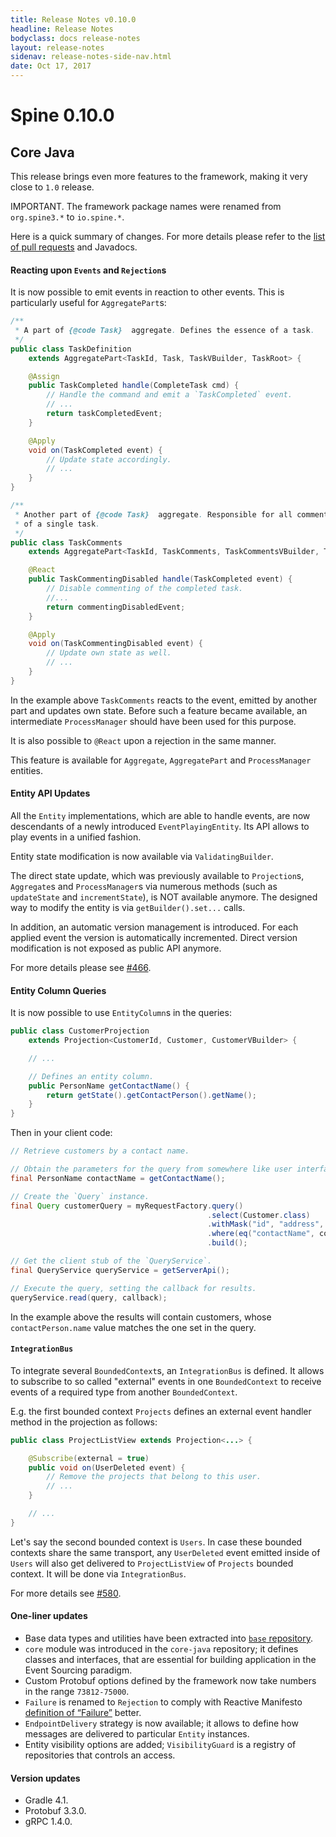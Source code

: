 ```yaml
---
title: Release Notes v0.10.0
headline: Release Notes
bodyclass: docs release-notes
layout: release-notes
sidenav: release-notes-side-nav.html
date: Oct 17, 2017
---
```


# Spine 0.10.0

## Core Java

This release brings even more features to the framework, making it very close to `1.0` release.

IMPORTANT. The framework package names were renamed from `org.spine3.*` to `io.spine.*`.

Here is a quick summary of changes. For more details please refer to the [list of pull requests](https://github.com/SpineEventEngine/core-java/pulls?utf8=%E2%9C%93&q=is%3Apr%20is%3Aclosed%20merged%3A2017-05-03T16%3A00%3A00%2B03%3A00..2017-10-17) and Javadocs.

#### Reacting upon `Events` and `Rejection`s

It is now possible to emit events in reaction to other events. This is particularly useful 
for `AggregatePart`s:

```java
/**
 * A part of {@code Task}  aggregate. Defines the essence of a task.
 */
public class TaskDefinition 
    extends AggregatePart<TaskId, Task, TaskVBuilder, TaskRoot> {

    @Assign
    public TaskCompleted handle(CompleteTask cmd) {
        // Handle the command and emit a `TaskCompleted` event.
        // ...
        return taskCompletedEvent;
    }

    @Apply
    void on(TaskCompleted event) {
        // Update state accordingly.
        // ...
    }
} 

/**
 * Another part of {@code Task}  aggregate. Responsible for all comments 
 * of a single task.
 */
public class TaskComments 
    extends AggregatePart<TaskId, TaskComments, TaskCommentsVBuilder, TaskRoot> {

    @React
    public TaskCommentingDisabled handle(TaskCompleted event) {
        // Disable commenting of the completed task.
        //...
        return commentingDisabledEvent;
    }

    @Apply
    void on(TaskCommentingDisabled event) {
        // Update own state as well.
        // ...
    }
}
```

In the example above `TaskComments` reacts to the event, emitted by another part and updates 
own state. Before such a feature became available, an intermediate `ProcessManager` should have 
been used for this purpose.

It is also possible to `@React` upon a rejection in the same manner.

This feature is available for `Aggregate`, `AggregatePart` and `ProcessManager` entities.

#### Entity API Updates

All the `Entity` implementations, which are able to handle events, are now descendants of a newly 
introduced `EventPlayingEntity`. Its API allows to play events in a unified fashion.

Entity state modification is now available via `ValidatingBuilder`.

The direct state update, which was previously available to `Projection`s, `Aggregate`s and 
`ProcessManager`s via numerous methods (such as `updateState` and `incrementState`), is NOT 
available anymore. The designed way to modify the entity is via `getBuilder().set...` calls.

In addition, an automatic version management is introduced. For each applied event the version 
is automatically incremented. Direct version modification is not exposed as public API anymore.

For more details please see [#466]({{site.core_java_repo}}/pull/466).

#### Entity Column Queries

It is now possible to use `EntityColumn`s in the queries:
```java
public class CustomerProjection 
    extends Projection<CustomerId, Customer, CustomerVBuilder> {

    // ...

    // Defines an entity column.
    public PersonName getContactName() {
        return getState().getContactPerson().getName();
    }
}
```

Then in your client code:
```java
// Retrieve customers by a contact name.

// Obtain the parameters for the query from somewhere like user interface.
final PersonName contactName = getContactName();

// Create the `Query` instance.
final Query customerQuery = myRequestFactory.query()
                                            .select(Customer.class)
                                            .withMask("id", "address", "domain")
                                            .where(eq("contactName", contactName))
                                            .build();

// Get the client stub of the `QueryService`.
final QueryService queryService = getServerApi();

// Execute the query, setting the callback for results.
queryService.read(query, callback);
```

In the example above the results will contain customers, whose `contactPerson.name` value 
matches the one set in the query.

#### `IntegrationBus`

To integrate several `BoundedContext`s, an `IntegrationBus` is defined. It allows to subscribe 
to so called "external" events in one `BoundedContext` to receive events of a required type 
from another `BoundedContext`.

E.g. the first bounded context `Projects` defines an external event handler method in 
the projection as follows:

```java
public class ProjectListView extends Projection<...> {

    @Subscribe(external = true)
    public void on(UserDeleted event) {
        // Remove the projects that belong to this user.
        // ...
    }

    // ...
}
```

Let's say the second bounded context is `Users`. In case these bounded contexts share the same 
transport, any `UserDeleted` event emitted inside of `Users` will also get delivered to 
`ProjectListView` of `Projects` bounded context. It will be done via `IntegrationBus`.

For more details see [#580]({{site.core_java_repo}}/pull/580).

#### One-liner updates

- Base data types and utilities have been extracted into [`base` repository](https://github.com/SpineEventEngine/base/).
- `core` module was introduced in the `core-java` repository; it defines classes and interfaces, 
that are essential for building application in the Event Sourcing paradigm.
- Custom Protobuf options defined by the framework now take numbers in the range `73812-75000`.
- `Failure` is renamed to `Rejection` to comply with Reactive Manifesto [definition of “Failure”](https://www.reactivemanifesto.org/glossary#Failure) better.
- `EndpointDelivery` strategy is now available; it allows to define how messages are delivered 
to particular `Entity` instances.
- Entity visibility options are added; `VisibilityGuard` is a registry of repositories that 
controls an access.

#### Version updates

- Gradle 4.1.
- Protobuf 3.3.0.
- gRPC 1.4.0.
